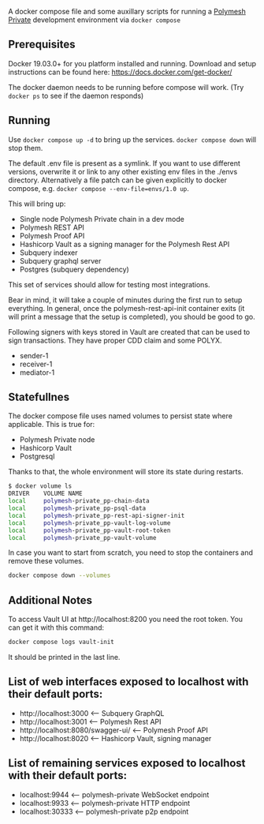 A docker compose file and some auxillary scripts for running a [Polymesh Private](https://polymesh.network/) development environment via `docker compose`

## Prerequisites

Docker 19.03.0+ for you platform installed and running. Download and setup instructions can be found here: <https://docs.docker.com/get-docker/>

The docker daemon needs to be running before compose will work. (Try `docker ps` to see if the daemon responds)

## Running

Use `docker compose up -d` to bring up the services. `docker compose down` will stop them.

The default .env file is present as a symlink. If you want to use different versions, overwrite it or link to any other existing env files in the ./envs directory. Alternatively a file patch can be given explicitly to docker compose, e.g. `docker compose --env-file=envs/1.0 up`.

This will bring up:

- Single node Polymesh Private chain in a dev mode
- Polymesh REST API
- Polymesh Proof API
- Hashicorp Vault as a signing manager for the Polymesh Rest API
- Subquery indexer
- Subquery graphql server
- Postgres (subquery dependency)

This set of services should allow for testing most integrations.

Bear in mind, it will take a couple of minutes during the first run to setup everything. In general, once the polymesh-rest-api-init container exits (it will print a message that the setup is completed), you should be good to go.

Following signers with keys stored in Vault are created that can be used to sign transactions. They have proper CDD claim and some POLYX.

- sender-1
- receiver-1
- mediator-1

## Statefullnes

The docker compose file uses named volumes to persist state where applicable. This is true for:

- Polymesh Private node
- Hashicorp Vault
- Postgresql

Thanks to that, the whole environment will store its state during restarts.

```sh
$ docker volume ls
DRIVER    VOLUME NAME
local     polymesh-private_pp-chain-data
local     polymesh-private_pp-psql-data
local     polymesh-private_pp-rest-api-signer-init
local     polymesh-private_pp-vault-log-volume
local     polymesh-private_pp-vault-root-token
local     polymesh-private_pp-vault-volume
```

In case you want to start from scratch, you need to stop the containers and remove these volumes.

```sh
docker compose down --volumes
```

## Additional Notes

To access Vault UI at http://localhost:8200 you need the root token. You can get it with this command:

```sh
docker compose logs vault-init 
```

It should be printed in the last line.

## List of web interfaces exposed to localhost with their default ports:

- http://localhost:3000 <-- Subquery GraphQL
- http://localhost:3001 <-- Polymesh Rest API
- http://localhost:8080/swagger-ui/ <-- Polymesh Proof API
- http://localhost:8020 <-- Hashicorp Vault, signing manager

## List of remaining services exposed to localhost with their default ports:

- localhost:9944 <-- polymesh-private WebSocket endpoint
- localhost:9933 <-- polymesh-private HTTP endpoint
- localhost:30333 <-- polymesh-private p2p endpoint
